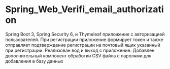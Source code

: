 # Spring_Web_Verifi_email_authorization
Spring Boot 3, Spring Security 6, и Thymeleaf приложение с авторизацией пользователей. При регистрации приложение формирует токен и также отправляет подтверждение регистрации на почтовый ящик указанный при регистрации. Реализован вод и выход с приложение. Добавлен дополнительный компонент обработки CSV файла с паролями для добавления в базу данных 
